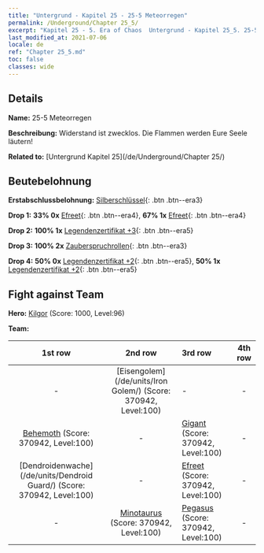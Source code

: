 ```yaml
---
title: "Untergrund - Kapitel 25 - 25-5 Meteorregen"
permalink: /Underground/Chapter 25_5/
excerpt: "Kapitel 25 - 5. Era of Chaos  Untergrund - Kapitel 25_5. 25-5 Meteorregen"
last_modified_at: 2021-07-06
locale: de
ref: "Chapter 25_5.md"
toc: false
classes: wide
---
```


## Details

 **Name:** 25-5 Meteorregen

 **Beschreibung:** Widerstand ist zwecklos. Die Flammen werden Eure Seele läutern!

 **Related to:** [Untergrund Kapitel 25](/de/Underground/Chapter 25/)

## Beutebelohnung

 **Erstabschlussbelohnung:** [Silberschlüssel](/ItemsDE/con_693/){: .btn .btn--era3}

 **Drop 1:** **33% 0x** [Efreet](/ItemsDE/unt_231/){: .btn .btn--era4}, **67% 1x** [Efreet](/ItemsDE/unt_231/){: .btn .btn--era4}

 **Drop 2:** **100% 1x** [Legendenzertifikat +3](/ItemsDE/mat_88/){: .btn .btn--era5}

 **Drop 3:** **100% 2x** [Zauberspruchrollen](/ItemsDE/con_694/){: .btn .btn--era3}

 **Drop 4:** **50% 0x** [Legendenzertifikat +2](/ItemsDE/mat_81/){: .btn .btn--era5}, **50% 1x** [Legendenzertifikat +2](/ItemsDE/mat_81/){: .btn .btn--era5}


## Fight against Team
 **Hero:** [Kilgor](/de/heroes/Kilgor/) (Score: 1000, Level:96)

 **Team:**


  | 1st row | 2nd row | 3rd row | 4th row |
  |:----:|:----:|:----|:----:|
  | - | [Eisengolem](/de/units/Iron Golem/) (Score: 370942, Level:100)  | - | - |
  | [Behemoth](/de/units/Behemoth/) (Score: 370942, Level:100)  | - | [Gigant](/de/units/Giant/) (Score: 370942, Level:100)  | - |
  | [Dendroidenwache](/de/units/Dendroid Guard/) (Score: 370942, Level:100)  | - | [Efreet](/de/units/Efreeti/) (Score: 370942, Level:100)  | - |
  | - | [Minotaurus](/de/units/Minotaur/) (Score: 370942, Level:100)  | [Pegasus](/de/units/Pegasus/) (Score: 370942, Level:100)  | - |


